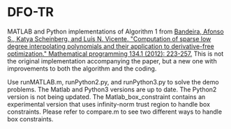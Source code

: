 # DFO-TR

MATLAB and Python implementations of Algorithm 1 from <a href="https://link.springer.com/article/10.1007/s10107-012-0578-z">Bandeira, Afonso S., Katya Scheinberg, and Luís N. Vicente. "Computation of sparse low degree interpolating polynomials and their application to derivative-free optimization." Mathematical programming 134.1 (2012): 223-257.<a> This is not the original implementation accompanying the paper, but a new one with improvements to both the algorithm and the coding. 

Use runMATLAB.m, runPython2.py, and runPython3.py to solve the demo problems. The Matlab and Python3 versions are up to date. The Python2 version is not being updated. The Matlab_box_constraint contains an experimental version that uses infinity-norm trust region to handle box constraints. Please refer to compare.m to see two different ways to handle box constraints. 
